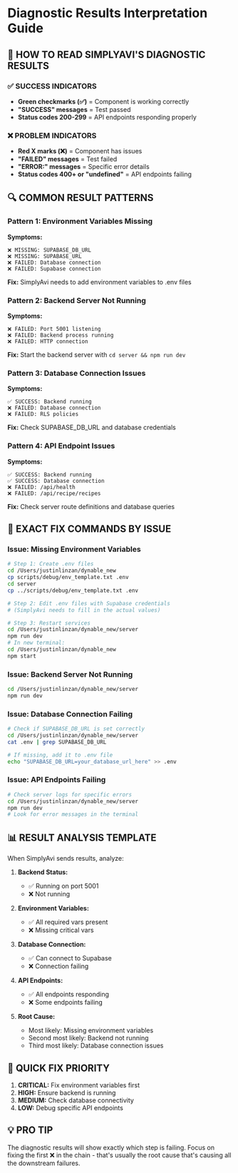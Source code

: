 # Diagnostic Results Interpretation Guide

## 🎯 HOW TO READ SIMPLYAVI'S DIAGNOSTIC RESULTS

### ✅ SUCCESS INDICATORS
- **Green checkmarks (✅)** = Component is working correctly
- **"SUCCESS" messages** = Test passed
- **Status codes 200-299** = API endpoints responding properly

### ❌ PROBLEM INDICATORS  
- **Red X marks (❌)** = Component has issues
- **"FAILED" messages** = Test failed
- **"ERROR:" messages** = Specific error details
- **Status codes 400+ or "undefined"** = API endpoints failing

## 🔍 COMMON RESULT PATTERNS

### Pattern 1: Environment Variables Missing
**Symptoms:**
```
❌ MISSING: SUPABASE_DB_URL
❌ MISSING: SUPABASE_URL  
❌ FAILED: Database connection
❌ FAILED: Supabase connection
```

**Fix:** SimplyAvi needs to add environment variables to .env files

### Pattern 2: Backend Server Not Running
**Symptoms:**
```
❌ FAILED: Port 5001 listening
❌ FAILED: Backend process running
❌ FAILED: HTTP connection
```

**Fix:** Start the backend server with `cd server && npm run dev`

### Pattern 3: Database Connection Issues
**Symptoms:**
```
✅ SUCCESS: Backend running
❌ FAILED: Database connection
❌ FAILED: RLS policies
```

**Fix:** Check SUPABASE_DB_URL and database credentials

### Pattern 4: API Endpoint Issues
**Symptoms:**
```
✅ SUCCESS: Backend running
✅ SUCCESS: Database connection
❌ FAILED: /api/health
❌ FAILED: /api/recipe/recipes
```

**Fix:** Check server route definitions and database queries

## 🚀 EXACT FIX COMMANDS BY ISSUE

### Issue: Missing Environment Variables
```bash
# Step 1: Create .env files
cd /Users/justinlinzan/dynable_new
cp scripts/debug/env_template.txt .env
cd server
cp ../scripts/debug/env_template.txt .env

# Step 2: Edit .env files with Supabase credentials
# (SimplyAvi needs to fill in the actual values)

# Step 3: Restart services
cd /Users/justinlinzan/dynable_new/server
npm run dev
# In new terminal:
cd /Users/justinlinzan/dynable_new
npm start
```

### Issue: Backend Server Not Running
```bash
cd /Users/justinlinzan/dynable_new/server
npm run dev
```

### Issue: Database Connection Failing
```bash
# Check if SUPABASE_DB_URL is set correctly
cd /Users/justinlinzan/dynable_new/server
cat .env | grep SUPABASE_DB_URL

# If missing, add it to .env file
echo "SUPABASE_DB_URL=your_database_url_here" >> .env
```

### Issue: API Endpoints Failing
```bash
# Check server logs for specific errors
cd /Users/justinlinzan/dynable_new/server
npm run dev
# Look for error messages in the terminal
```

## 📊 RESULT ANALYSIS TEMPLATE

When SimplyAvi sends results, analyze:

1. **Backend Status:**
   - ✅ Running on port 5001
   - ❌ Not running

2. **Environment Variables:**
   - ✅ All required vars present
   - ❌ Missing critical vars

3. **Database Connection:**
   - ✅ Can connect to Supabase
   - ❌ Connection failing

4. **API Endpoints:**
   - ✅ All endpoints responding
   - ❌ Some endpoints failing

5. **Root Cause:**
   - Most likely: Missing environment variables
   - Second most likely: Backend not running
   - Third most likely: Database connection issues

## 🎯 QUICK FIX PRIORITY

1. **CRITICAL:** Fix environment variables first
2. **HIGH:** Ensure backend is running
3. **MEDIUM:** Check database connectivity
4. **LOW:** Debug specific API endpoints

## 💡 PRO TIP

The diagnostic results will show exactly which step is failing. Focus on fixing the first ❌ in the chain - that's usually the root cause that's causing all the downstream failures. 